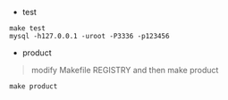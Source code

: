 + test 
```
make test
mysql -h127.0.0.1 -uroot -P3336 -p123456
```
+ product
> modify Makefile REGISTRY and then make product
```
make product
```
